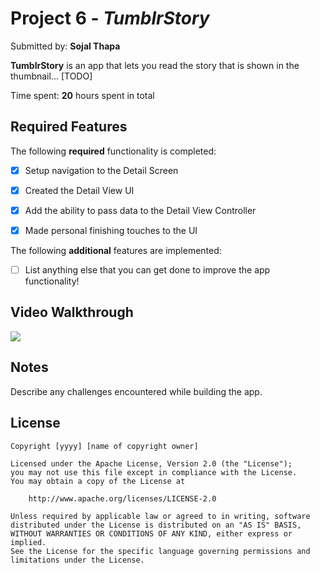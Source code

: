 # Project 6 - *TumblrStory*

Submitted by: **Sojal Thapa**

**TumblrStory** is an app that lets you read the story that is shown in the thumbnail... [TODO] 

Time spent: **20** hours spent in total

## Required Features

The following **required** functionality is completed:

- [x] Setup navigation to the Detail Screen
- [x] Created the Detail View UI
- [x] Add the ability to pass data to the Detail View Controller
- [x] Made personal finishing touches to the UI


The following **additional** features are implemented:

- [ ] List anything else that you can get done to improve the app functionality!

## Video Walkthrough

<div>
    <a href="https://www.loom.com/share/81f30d86ef2941658e03d7503d32c1e1">
    </a>
    <a href="https://www.loom.com/share/81f30d86ef2941658e03d7503d32c1e1">
      <img style="max-width:300px;" src="https://cdn.loom.com/sessions/thumbnails/81f30d86ef2941658e03d7503d32c1e1-with-play.gif">
    </a>
  </div>


## Notes

Describe any challenges encountered while building the app.

## License

    Copyright [yyyy] [name of copyright owner]

    Licensed under the Apache License, Version 2.0 (the "License");
    you may not use this file except in compliance with the License.
    You may obtain a copy of the License at

        http://www.apache.org/licenses/LICENSE-2.0

    Unless required by applicable law or agreed to in writing, software
    distributed under the License is distributed on an "AS IS" BASIS,
    WITHOUT WARRANTIES OR CONDITIONS OF ANY KIND, either express or implied.
    See the License for the specific language governing permissions and
    limitations under the License.
